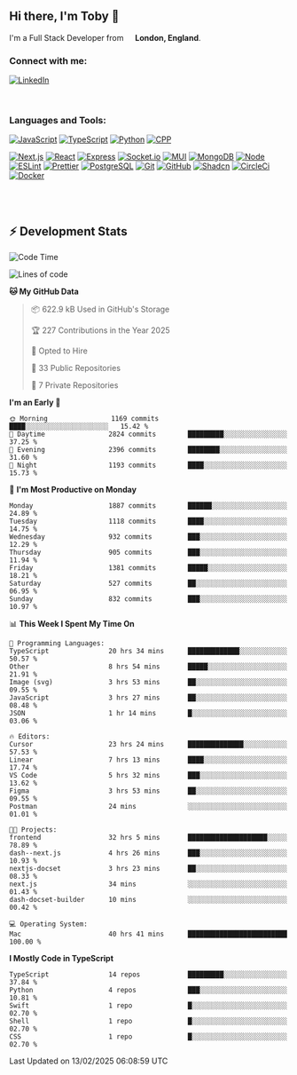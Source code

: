 ## Hi there, I'm Toby 👋

I'm a Full Stack Developer from <img src="https://cdn-icons-png.flaticon.com/512/197/197374.png" width="13" /> **London, England**.

### Connect with me:

[![LinkedIn][linkedin-shield]][linkedin-url]

<br />

### Languages and Tools:

[![JavaScript][JavaScript]][JavaScript-url] [![TypeScript][TypeScript]][TypeScript-url] [![Python][Python]][Python-url] [![CPP][CPP]][CPP-url]

[![Next.js][Next.js]][Next-url] [![React][React.js]][React-url] [![Express][Express.js]][Express-url] [![Socket.io][SocketIo]][SocketIo-url] [![MUI][MUI]][MUI-url] [![MongoDB][MongoDB]][Mongo-url] [![Node][Node.js]][Node-url] [![ESLint][ESLint]][ESLint-url] [![Prettier][Prettier]][Prettier-url] [![PostgreSQL][PostgreSQL]][PostgreSQL-url] [![Git][Git]][Git-url] [![GitHub][GitHub]][GitHub-url] [![Shadcn][Shadcn]][Shadcn-url] [![CircleCi][CircleCi]][CircleCi-url] [![Docker][Docker]][Docker-url]

<br />
<br />

## :zap: Development Stats

<!--START_SECTION:waka-->
![Code Time](http://img.shields.io/badge/Code%20Time-1%2C169%20hrs%208%20mins-blue)

![Lines of code](https://img.shields.io/badge/From%20Hello%20World%20I%27ve%20Written-3.3%20million%20lines%20of%20code-blue)

**🐱 My GitHub Data** 

> 📦 622.9 kB Used in GitHub's Storage 
 > 
> 🏆 227 Contributions in the Year 2025
 > 
> 💼 Opted to Hire
 > 
> 📜 33 Public Repositories 
 > 
> 🔑 7 Private Repositories 
 > 
**I'm an Early 🐤** 

```text
🌞 Morning                1169 commits        ████░░░░░░░░░░░░░░░░░░░░░   15.42 % 
🌆 Daytime                2824 commits        █████████░░░░░░░░░░░░░░░░   37.25 % 
🌃 Evening                2396 commits        ████████░░░░░░░░░░░░░░░░░   31.60 % 
🌙 Night                  1193 commits        ████░░░░░░░░░░░░░░░░░░░░░   15.73 % 
```
📅 **I'm Most Productive on Monday** 

```text
Monday                   1887 commits        ██████░░░░░░░░░░░░░░░░░░░   24.89 % 
Tuesday                  1118 commits        ████░░░░░░░░░░░░░░░░░░░░░   14.75 % 
Wednesday                932 commits         ███░░░░░░░░░░░░░░░░░░░░░░   12.29 % 
Thursday                 905 commits         ███░░░░░░░░░░░░░░░░░░░░░░   11.94 % 
Friday                   1381 commits        █████░░░░░░░░░░░░░░░░░░░░   18.21 % 
Saturday                 527 commits         ██░░░░░░░░░░░░░░░░░░░░░░░   06.95 % 
Sunday                   832 commits         ███░░░░░░░░░░░░░░░░░░░░░░   10.97 % 
```


📊 **This Week I Spent My Time On** 

```text
💬 Programming Languages: 
TypeScript               20 hrs 34 mins      █████████████░░░░░░░░░░░░   50.57 % 
Other                    8 hrs 54 mins       █████░░░░░░░░░░░░░░░░░░░░   21.91 % 
Image (svg)              3 hrs 53 mins       ██░░░░░░░░░░░░░░░░░░░░░░░   09.55 % 
JavaScript               3 hrs 27 mins       ██░░░░░░░░░░░░░░░░░░░░░░░   08.48 % 
JSON                     1 hr 14 mins        █░░░░░░░░░░░░░░░░░░░░░░░░   03.06 % 

🔥 Editors: 
Cursor                   23 hrs 24 mins      ██████████████░░░░░░░░░░░   57.53 % 
Linear                   7 hrs 13 mins       ████░░░░░░░░░░░░░░░░░░░░░   17.74 % 
VS Code                  5 hrs 32 mins       ███░░░░░░░░░░░░░░░░░░░░░░   13.62 % 
Figma                    3 hrs 53 mins       ██░░░░░░░░░░░░░░░░░░░░░░░   09.55 % 
Postman                  24 mins             ░░░░░░░░░░░░░░░░░░░░░░░░░   01.01 % 

🐱‍💻 Projects: 
frontend                 32 hrs 5 mins       ████████████████████░░░░░   78.89 % 
dash--next.js            4 hrs 26 mins       ███░░░░░░░░░░░░░░░░░░░░░░   10.93 % 
nextjs-docset            3 hrs 23 mins       ██░░░░░░░░░░░░░░░░░░░░░░░   08.33 % 
next.js                  34 mins             ░░░░░░░░░░░░░░░░░░░░░░░░░   01.43 % 
dash-docset-builder      10 mins             ░░░░░░░░░░░░░░░░░░░░░░░░░   00.42 % 

💻 Operating System: 
Mac                      40 hrs 41 mins      █████████████████████████   100.00 % 
```

**I Mostly Code in TypeScript** 

```text
TypeScript               14 repos            █████████░░░░░░░░░░░░░░░░   37.84 % 
Python                   4 repos             ███░░░░░░░░░░░░░░░░░░░░░░   10.81 % 
Swift                    1 repo              █░░░░░░░░░░░░░░░░░░░░░░░░   02.70 % 
Shell                    1 repo              █░░░░░░░░░░░░░░░░░░░░░░░░   02.70 % 
CSS                      1 repo              █░░░░░░░░░░░░░░░░░░░░░░░░   02.70 % 
```




 Last Updated on 13/02/2025 06:08:59 UTC
<!--END_SECTION:waka-->


<!-- MARKDOWN LINKS & IMAGES -->
<!-- https://www.markdownguide.org/basic-syntax/#reference-style-links -->

[CPP-url]: https://cplusplus.com/
[CPP]: https://img.shields.io/badge/-C++-blue?style=for-the-badge&logo=cplusplus
[JavaScript-url]: https://developer.mozilla.org/en-US/docs/Web/JavaScript
[JavaScript]: https://shields.io/badge/JavaScript-F7DF1E?logo=JavaScript&logoColor=000&style=for-the-badge
[TypeScript-url]: https://www.typescriptlang.org/
[TypeScript]: https://shields.io/badge/TypeScript-3178C6?logo=TypeScript&logoColor=FFF&style=for-the-badge
[Python-url]: https://www.python.org/
[Python]: https://img.shields.io/badge/python-3670A0?style=for-the-badge&logo=python&logoColor=ffdd54
[linkedin-shield]: https://img.shields.io/badge/LinkedIn-0077B5?style=for-the-badge&logo=linkedin&logoColor=white
[linkedin-url]: https://linkedin.com/in/toby-dixon-smith/
[Next.js]: https://img.shields.io/badge/next.js-000000?style=for-the-badge&logo=nextdotjs&logoColor=white
[Next-url]: https://nextjs.org/
[React.js]: https://img.shields.io/badge/React-20232A?style=for-the-badge&logo=react&logoColor=61DAFB
[React-url]: https://reactjs.org/
[Express.js]: https://img.shields.io/badge/Express.js-404D59?style=for-the-badge&logo=express
[Express-url]: https://expressjs.com/
[Node.js]: https://img.shields.io/badge/Node.js-43853D?style=for-the-badge&logo=node.js&logoColor=white
[Node-url]: https://nodejs.org/
[MongoDB]: https://img.shields.io/badge/MongoDB-4EA94B?style=for-the-badge&logo=mongodb&logoColor=white
[Mongo-url]: https://www.mongodb.com/
[ESLint]: https://img.shields.io/badge/eslint-3A33D1?style=for-the-badge&logo=eslint&logoColor=white
[ESLint-url]: https://eslint.org/
[Prettier]: https://img.shields.io/badge/prettier-1A2C34?style=for-the-badge&logo=prettier&logoColor=F7BA3E
[Prettier-url]: https://prettier.io/
[SocketIo-url]: https://socket.io/
[SocketIo]: https://img.shields.io/badge/Socket.io-010101?style=for-the-badge&logo=socket.io&badgeColor=010101
[MUI-url]: https://mui.com/
[MUI]: https://img.shields.io/badge/MUI-%230081CB.svg?style=for-the-badge&logo=mui&logoColor=white
[PostgreSQL-url]: https://www.postgresql.org/
[PostgreSQL]: https://img.shields.io/badge/postgresql-4169e1?style=for-the-badge&logo=postgresql&logoColor=white
[Git-url]: https://git-scm.com/
[Git]: https://img.shields.io/badge/GIT-E44C30?style=for-the-badge&logo=git&logoColor=white
[GitHub-url]: https://github.com/
[GitHub]: https://img.shields.io/badge/GitHub-100000?style=for-the-badge&logo=github&logoColor=white
[Shadcn-url]: https://ui.shadcn.com/
[Shadcn]: https://img.shields.io/badge/shadcn%2Fui-000?logo=shadcnui&logoColor=fff&style=for-the-badge
[CircleCi-url]: https://ui.shadcn.com/
[CircleCi]: https://img.shields.io/badge/circleci-343434?logo=circleci&logoColor=fff&style=for-the-badge
[Docker-url]: https://ui.shadcn.com/
[Docker]: https://img.shields.io/badge/docker-2496ED?logo=docker&logoColor=fff&style=for-the-badge
